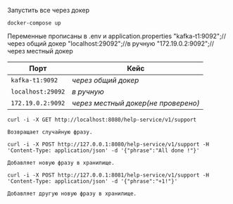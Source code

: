 Запустить все через докер

```shell
docker-compose up
```

Переменные прописаны в .env и application.properties
"kafka-t1:9092";//через общий докер
"localhost:29092";//в ручную
"172.19.0.2:9092";//через местный докер

| Порт              | Кейс                                |
|-------------------|-------------------------------------|    
| `kafka-t1:9092`   | *через общий докер*                 |
| `localhost:29092` | *в ручную*                          |
| `172.19.0.2:9092` | *через местный докер(не проверено)* |


```shell
curl -i -X GET http://localhost:8080/help-service/v1/support  
```

    Возвращает случайную фразу.

```shell
curl -i -X POST http://127.0.0.1:8080/help-service/v1/support -H 'Content-Type: application/json' -d '{"phrase":"All done !"}'
```

    Добавляет новую фразу в хранилище.

```shell
curl -i -X POST http://127.0.0.1:8081/help-service/v1/support -H 'Content-Type: application/json' -d '{"phrase":"+1!"}'
```

    Добавляет другую новую фразу в хранилище.

